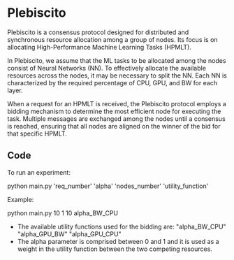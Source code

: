 # Plebiscito 

Plebiscito is a consensus protocol designed for distributed and synchronous resource allocation among a group of nodes. 
Its focus is on allocating High-Performance Machine Learning Tasks (HPMLT).

In Plebiscito, we assume that the ML tasks to be allocated among the nodes consist of Neural Networks (NN). 
To effectively allocate the available resources across the nodes, it may be necessary to split the NN. 
Each NN is characterized by the required percentage of CPU, GPU, and BW for each layer.

When a request for an HPMLT is received, the Plebiscito protocol employs a bidding mechanism to determine the most efficient node for executing the task. 
Multiple messages are exchanged among the nodes until a consensus is reached, ensuring that all nodes are aligned on the winner of the bid for that specific HPMLT.

## Code

To run an experiment:

python main.py 'req_number' 'alpha' 'nodes_number' 'utility_function'

Example:

python main.py 10 1 10 alpha_BW_CPU

- The available utility functions used for the bidding are: "alpha_BW_CPU" "alpha_GPU_BW" "alpha_GPU_CPU"
- The alpha parameter is comprised between 0 and 1 and it is used as a weight in the utility function between the two competing resources.



